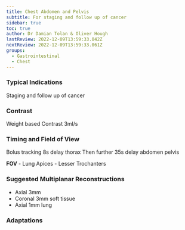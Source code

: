 ```yaml
---
title: Chest Abdomen and Pelvis
subtitle: For staging and follow up of cancer
sidebar: true
toc: true
author: Dr Damian Tolan & Oliver Hough
lastReview: 2022-12-09T13:59:33.042Z
nextReview: 2022-12-09T13:59:33.061Z
groups:
  - Gastrointestinal
  - Chest
---
```

### T﻿ypical Indications

Staging and follow up of cancer

### C﻿ontrast

Weight based Contrast 3ml/s

### T﻿iming and Field of View

Bolus tracking 8s delay thorax
Then further 35s delay abdomen pelvis

**FOV** - Lung Apices - Lesser Trochanters

### S﻿uggested Multiplanar Reconstructions

* Axial 3mm 
* Coronal 3mm soft tissue 
* Axial 1mm lung

### Adaptations